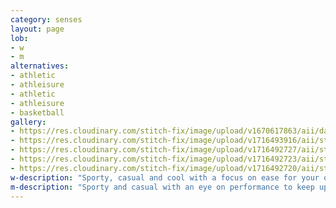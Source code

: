 ```yaml
---
category: senses
layout: page
lob:
- w
- m
alternatives: 
- athletic
- athleisure	
- athletic
- athleisure
- basketball
gallery: 
- https://res.cloudinary.com/stitch-fix/image/upload/v1670617863/aii/da_refresh/US_Womens_FixWinter22/22-10-19_Set_A_W_OLD_v11_1x1.jpg
- https://res.cloudinary.com/stitch-fix/image/upload/v1716493916/aii/style_shuffle/May_2024/2023-11-16_W_OLD_A17_00361_1x1.jpg
- https://res.cloudinary.com/stitch-fix/image/upload/v1716492727/aii/style_shuffle/May_2024/2023-01-20_Set_A_W_OLD_V17_1x1.jpg
- https://res.cloudinary.com/stitch-fix/image/upload/v1716492723/aii/style_shuffle/May_2024/2023-01-19_Set_A_W_OLD_V14_1x1.jpg
- https://res.cloudinary.com/stitch-fix/image/upload/v1716492720/aii/style_shuffle/May_2024/2023-01-19_Set_A_W_OLD_V12_1x1.jpg
w-description: "Sporty, casual and cool with a focus on ease for your on-the-go life. Comfort is your winning style."
m-description: "Sporty and casual with an eye on performance to keep up with your active life. From golf and gym to everything in between, comfort is your winning style."
---
```



